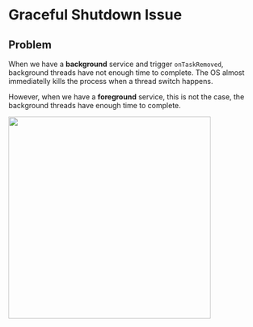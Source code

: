 # Graceful Shutdown Issue

## Problem

When we have a **background** service and trigger `onTaskRemoved`, background threads have not enough time to complete. The OS almost immediatelly kills the process when a thread switch happens.

However, when we have a **foreground** service, this is not the case, the background threads have enough time to complete.

<img src="https://ghe.spotify.net/storage/user/9845/files/3fc18712-f8a4-4e9b-bed7-68a7219df795" alt="" height="400" />